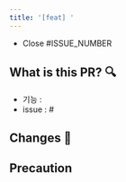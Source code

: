 ```yaml
---
title: '[feat] '
---
```


- Close #ISSUE_NUMBER

## What is this PR? 🔍

- 기능 :
- issue : #

## Changes 📝

<!--
## ScreenShot 📷
이번 PR에서의 변경점

| Before                     | After                     |
| -------------------------- | ------------------------- |
| ![Before Image](링크_넣기) | ![After Image](링크_넣기) |
-->

## Precaution

<!-- ## ✔️ Please check if the PR fulfills these requirements

- [ ] It's submitted to the correct branch, not the `develop` branch unconditionally?
- [ ] If on a hotfix branch, ensure it targets `main`?
- [ ] There are no warning message when you run `yarn lint` -->
